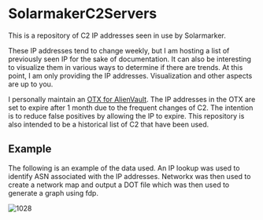 # SolarmakerC2Servers
This is a repository of C2 IP addresses seen in use by Solarmarker.

These IP addresses tend to change weekly, but I am hosting a list of previously seen IP for the sake of documentation. It can also be interesting to visualize them in various ways to determine if there are trends. At this point, I am only providing the IP addresses. Visualization and other aspects are up to you.

I personally maintain an [OTX for AlienVault](https://otx.alienvault.com/pulse/60cf75bfb13dce62b5febdb1). The IP addresses in the OTX are set to expire after 1 month due to the frequent changes of C2. The intention is to reduce false positives by allowing the IP to expire. This repository is also intended to be a historical list of C2 that have been used.


## Example
The following is an example of the data used. An IP lookup was used to identify ASN associated with the IP addresses. Networkx was then used to create a network map and output a DOT file which was then used to generate a graph using fdp.

![1028](https://user-images.githubusercontent.com/77356206/139301249-dcc4ca77-23f3-453e-b664-256a1f9f24ec.png)

